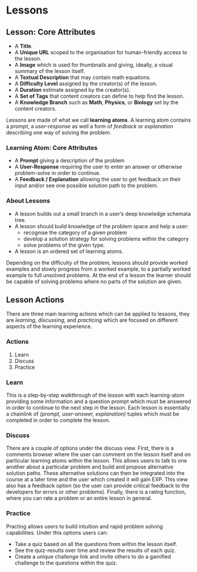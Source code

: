 # Lessons

## Lesson: Core Attributes
* A **Title**.
* A **Unique URL** scoped to the organisation for human-friendly access to the lesson.
* A **Image** which is used for thumbnails and giving, ideally, a visual summary of the lesson itself.
* A **Textual Description** that may contain math equations.
* A **Difficulty Level** assigned by the creator(s) of the lesson.
* A **Duration** estimate assigned by the  creator(s).
* A **Set of Tags** that content creators can define to help find the lesson.
* A **Knowledge Branch** such as **Math**, **Physics**, or **Biology** set by the content creators.

Lessons are made of what we call **learning atoms**. A learning atom contains a *prompt*, a *user-response* as well a form of *feedback* or *explanation* describing one way of solving the problem.

### Learning Atom: Core Attributes
* A **Prompt** giving a description of the problem
* A **User-Response** requiring the user to enter an answer or otherwise problem-solve in order to continue.
* A **Feedback / Explanation** allowing the user to get feedback on their input and/or see one possible solution path to the problem.

### About Lessons
- A lesson builds out a small branch in a user’s deep knowledge schemata tree. 
- A lesson should build knowledge of the problem space and help a user:
    - recognise the category of a given problem
    - develop a solution strategy for solving problems within the category
    - solve problems of the given type.
- A lesson is an ordered set of learning atoms.

Depending on the difficulty of the problem, lessons should provide worked examples and slowly progress from a worked example, to a partially worked example to full unsolved problems. At the end of a lesson the learner should be capable of solving problems where no parts of the solution are given.


## Lesson Actions

There are three main learning actions which can be applied to lessons, they are *learning*, *discussing*, and *practicing* which are focused on different aspects of the learning experience.

### Actions
1. Learn
2. Discuss
3. Practice

### Learn

This is a step-by-step walkthrough of the lesson with each learning-atom providing some information and a question prompt which must be answered in order to continue to the next step in the lesson. Each lesson is essentially a chainlink of *(prompt, user-answer, explanation)* tuples which must be completed in order to complete the lesson.

### Discuss

There are a couple of options under the discuss view. First, there is a comments browser where the user can comment on the lesson itself and on particular learning atoms within the lesson. This allows users to talk to one another about a particular problem and build and propose alternative solution paths. These alternative solutions can then be integrated into the course at a later time and the user which created it will gain EXP.
This view also has a feedback option (so the user can provide critical feedback to the developers for errors or other problems). Finally, there is a rating function, where you can rate a problem or an entire lesson in general.

### Practice

Practing allows users to build intuition and rapid problem solving capabilities. Under this options users can:
* Take a quiz based on all the questions from within the lesson itself.
* See the quiz-results over time and review the results of each quiz.
* Create a unique challenge link and invite others to do a gamified challenge to the questions within the quiz.

